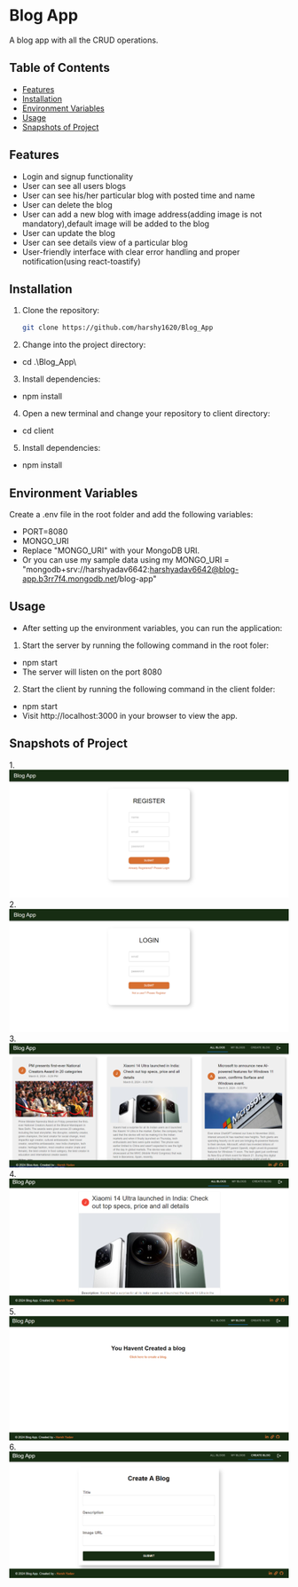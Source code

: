 # Blog App

A blog app with all the CRUD operations.

## Table of Contents

- [Features](#features)
- [Installation](#installation)
- [Environment Variables](#environment-variables)
- [Usage](#usage)
- [Snapshots of Project](#sanpshots)

## Features

- Login and signup functionality
- User can see all users blogs
- User can see his/her particular blog with posted time and name
- User can delete the blog
- User can add a new blog with image address(adding image is not mandatory),default image will be added to the blog
- User can update the blog
- User can see details view of a particular blog
- User-friendly interface with clear error handling and proper notification(using react-toastify)

## Installation

1. Clone the repository:

   ```bash
   git clone https://github.com/harshy1620/Blog_App

   ```

2. Change into the project directory:

- cd .\Blog_App\

3. Install dependencies:

- npm install

4. Open a new terminal and change your repository to client directory:

- cd client

5. Install dependencies:

- npm install

## Environment Variables

Create a .env file in the root folder and add the following variables:

- PORT=8080
- MONGO_URI
- Replace "MONGO_URI" with your MongoDB URI.
- Or you can use my sample data using my MONGO_URI = "mongodb+srv://harshyadav6642:harshyadav6642@blog-app.b3rr7f4.mongodb.net/blog-app"

## Usage

- After setting up the environment variables, you can run the application:

1. Start the server by running the following command in the root foler:

- npm start
- The server will listen on the port 8080

2. Start the client by running the following command in the client folder:

- npm start
- Visit http://localhost:3000 in your browser to view the app.

## Snapshots of Project
1.![Registration Page](https://github.com/harshy1620/Blog_App/blob/main/Register.png)
2.![Login Page](https://github.com/harshy1620/Blog_App/blob/main/Login.png)
3.![Home Page](https://github.com/harshy1620/Blog_App/blob/main/Home-Page.png)
4.![Blog Details Page](https://github.com/harshy1620/Blog_App/blob/main/Blog-Details.png)
5.![My Blogs Page](https://github.com/harshy1620/Blog_App/blob/main/My-Blogs.png)
6.![Create A Blog Page](https://github.com/harshy1620/Blog_App/blob/main/Create-A-Blog.png)

